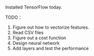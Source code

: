 Installed TensorFlow today. 

TODO：
1. Figure out how to vectorize features.
2. Read CSV files
3. Figure out a cost function
4. Design neural network
5. Add layers and test the performance 
